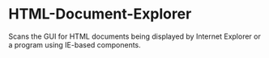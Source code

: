 # HTML-Document-Explorer
Scans the GUI for HTML documents being displayed by Internet Explorer or a program using IE-based components.
